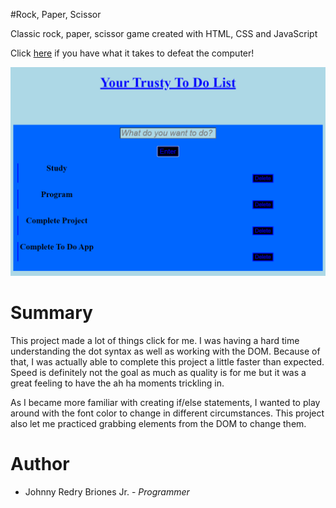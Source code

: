 #Rock, Paper, Scissor 

Classic rock, paper, scissor game created with HTML, CSS and JavaScript

Click [here](https://jbri91.github.io/todo_list_app/) if you have what it takes to defeat the computer!
 
![TodoApp](https://github.com/jbri91/todo_list_app/blob/master/To%20Do%20App.png?raw=true)

# Summary
This project made a lot of things click for me. I was having a hard time understanding the dot syntax as well as working with the DOM. Because of that, I was actually able to complete this project a little faster than expected. Speed is definitely not the goal as much as quality is for me but it was a great feeling to have the ah ha moments trickling in.

As I became more familiar with creating if/else statements, I wanted to play around with the font color to change in different circumstances. This project also let me practiced grabbing elements from the DOM to change them. 

# Author
* Johnny Redry Briones Jr. - *Programmer*


